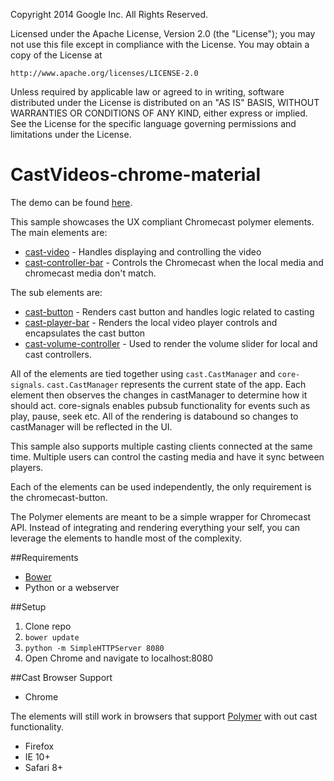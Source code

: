 Copyright 2014 Google Inc. All Rights Reserved.

Licensed under the Apache License, Version 2.0 (the "License");
you may not use this file except in compliance with the License.
You may obtain a copy of the License at

    http://www.apache.org/licenses/LICENSE-2.0

Unless required by applicable law or agreed to in writing, software
distributed under the License is distributed on an "AS IS" BASIS,
WITHOUT WARRANTIES OR CONDITIONS OF ANY KIND, either express or implied.
See the License for the specific language governing permissions and
limitations under the License.

# CastVideos-chrome-material

The demo can be found [here](http://googlecast.github.io/CastVideos-chrome-material/).

This sample showcases the UX compliant Chromecast polymer elements.  The main elements are:

* [cast-video](https://github.com/googlecast/cast-video-polymer) - Handles displaying and 
controlling the video
* [cast-controller-bar](https://github.com/googlecast/cast-controller-bar-polymer) - Controls the Chromecast when the local media and chromecast media don't match.

The sub elements are:
* [cast-button](https://github.com/googlecast/cast-button-polymer) - Renders cast button and handles logic related to casting
* [cast-player-bar](https://github.com/googlecast/cast-player-bar-polymer) - Renders the local video player controls and encapsulates the cast button
* [cast-volume-controller](https://github.com/googlecast/cast-volume-controller-polymer) - Used to render the volume slider for local and cast controllers.

All of the elements are tied together using `cast.CastManager` and `core-signals`.  `cast.CastManager`
represents the current state of the app.  Each element then observes the changes in castManager to
determine how it should act.  core-signals enables pubsub functionality for events such as play,
pause, seek etc.  All of the rendering is databound so changes to castManager will be reflected 
in the UI.

This sample also supports multiple casting clients connected at the same time.  Multiple users can control the casting media and have it sync between players.

Each of the elements can be used independently, the only requirement is the chromecast-button.

The Polymer elements are meant to be a simple wrapper for Chromecast API.  Instead of integrating and rendering everything your self, you can leverage the elements to handle most of the complexity.

##Requirements

* [Bower](http://bower.io/)
* Python or a webserver

##Setup

1. Clone repo
2. `bower update`
3. `python -m SimpleHTTPServer 8080`
4. Open Chrome and navigate to localhost:8080

##Cast Browser Support
* Chrome

The elements will still work in browsers that support [Polymer](https://www.polymer-project.org/0.5/resources/compatibility.html) with out cast functionality.
* Firefox
* IE 10+
* Safari 8+
